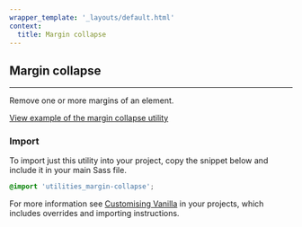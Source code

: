 ```yaml
---
wrapper_template: '_layouts/default.html'
context:
  title: Margin collapse
---
```


## Margin collapse

<hr>

Remove one or more margins of an element.

<a href="/examples/utilities/margin-collapse/" class="js-example">
View example of the margin collapse utility
</a>

### Import

To import just this utility into your project, copy the snippet below and include it in your main Sass file.

```scss
@import 'utilities_margin-collapse';
```

For more information see [Customising Vanilla](/customising-vanilla/) in your projects, which includes overrides and importing instructions.
